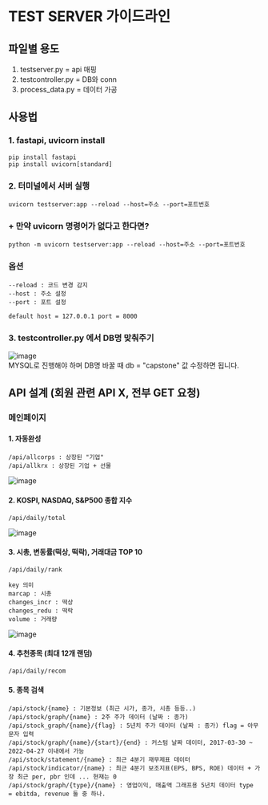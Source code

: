 # TEST SERVER 가이드라인

## 파일별 용도
1. testserver.py = api 매핑
2. testcontroller.py = DB와 conn
3. process_data.py = 데이터 가공

## 사용법
### 1. fastapi, uvicorn install
```
pip install fastapi
pip install uvicorn[standard]
```

### 2. 터미널에서 서버 실행
```
uvicorn testserver:app --reload --host=주소 --port=포트번호
```

### + 만약 uvicorn 명령어가 없다고 한다면?
```
python -m uvicorn testserver:app --reload --host=주소 --port=포트번호
```

### 옵션
```
--reload : 코드 변경 감지
--host : 주소 설정
--port : 포트 설정

default host = 127.0.0.1 port = 8000
```
### 3. testcontroller.py 에서 DB명 맞춰주기
![image](https://user-images.githubusercontent.com/76652908/165924330-549529b7-aeec-4710-8115-2227423aba64.png) \
MYSQL로 진행해야 하며 DB명 바꿀 때 db = "capstone" 값 수정하면 됩니다.  

## API 설계 (회원 관련 API X, 전부 GET 요청)
### 메인페이지
#### 1. 자동완성
```
/api/allcorps : 상장된 "기업" 
/api/allkrx : 상장된 기업 + 선물
```
![image](https://user-images.githubusercontent.com/76652908/165925808-8433ecb0-486a-4a6f-9012-4d7c189c62d1.png)

#### 2. KOSPI, NASDAQ, S&P500 종합 지수
```
/api/daily/total        
```
![image](https://user-images.githubusercontent.com/76652908/165926362-c2f39f0f-c3d7-495b-bcff-14c015a19b1f.png)

#### 3. 시총, 변동률(떡상, 떡락), 거래대금 TOP 10
```
/api/daily/rank

key 의미
marcap : 시총
changes_incr : 떡상
changes_redu : 떡락
volume : 거래량
```
![image](https://user-images.githubusercontent.com/76652908/165926543-3483bb7c-d32e-4120-9a98-1c34ea6cc946.png)

#### 4. 추천종목 (최대 12개 랜덤)
```
/api/daily/recom
```

#### 5. 종목 검색
```
/api/stock/{name} : 기본정보 (최근 시가, 종가, 시총 등등..)
/api/stock/graph/{name} : 2주 주가 데이터 (날짜 : 종가)
/api/stock_graph/{name}/{flag} : 5년치 주가 데이터 (날짜 : 종가) flag = 아무 문자 입력
/api/stock/graph/{name}/{start}/{end} : 커스텀 날짜 데이터, 2017-03-30 ~ 2022-04-27 이내에서 가능
/api/stock/statement/{name} : 최근 4분기 재무제표 데이터
/api/stock/indicator/{name} : 최근 4분기 보조지표(EPS, BPS, ROE) 데이터 + 가장 최근 per, pbr 인데 ... 현재는 0 
/api/stock/graph/{type}/{name} : 영업이익, 매출액 그래프용 5년치 데이터 type = ebitda, revenue 둘 중 하나. 

